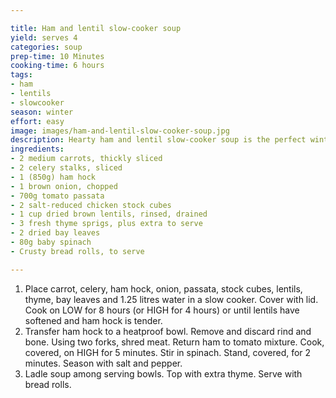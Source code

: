 ```yaml
---

title: Ham and lentil slow-cooker soup
yield: serves 4
categories: soup
prep-time: 10 Minutes
cooking-time: 6 hours
tags:
- ham
- lentils
- slowcooker
season: winter
effort: easy
image: images/ham-and-lentil-slow-cooker-soup.jpg
description: Hearty ham and lentil slow-cooker soup is the perfect winter warmer.
ingredients:
- 2 medium carrots, thickly sliced
- 2 celery stalks, sliced
- 1 (850g) ham hock
- 1 brown onion, chopped
- 700g tomato passata
- 2 salt-reduced chicken stock cubes
- 1 cup dried brown lentils, rinsed, drained
- 3 fresh thyme sprigs, plus extra to serve
- 2 dried bay leaves
- 80g baby spinach
- Crusty bread rolls, to serve

---
```


1. Place carrot, celery, ham hock, onion, passata, stock cubes, lentils, thyme, bay leaves and 1.25 litres water in a slow cooker. Cover with lid. Cook on LOW for 8 hours (or HIGH for 4 hours) or until lentils have softened and ham hock is tender.
2. Transfer ham hock to a heatproof bowl. Remove and discard rind and bone. Using two forks, shred meat. Return ham to tomato mixture. Cook, covered, on HIGH for 5 minutes. Stir in spinach. Stand, covered, for 2 minutes. Season with salt and pepper.
3. Ladle soup among serving bowls. Top with extra thyme. Serve with bread rolls.

